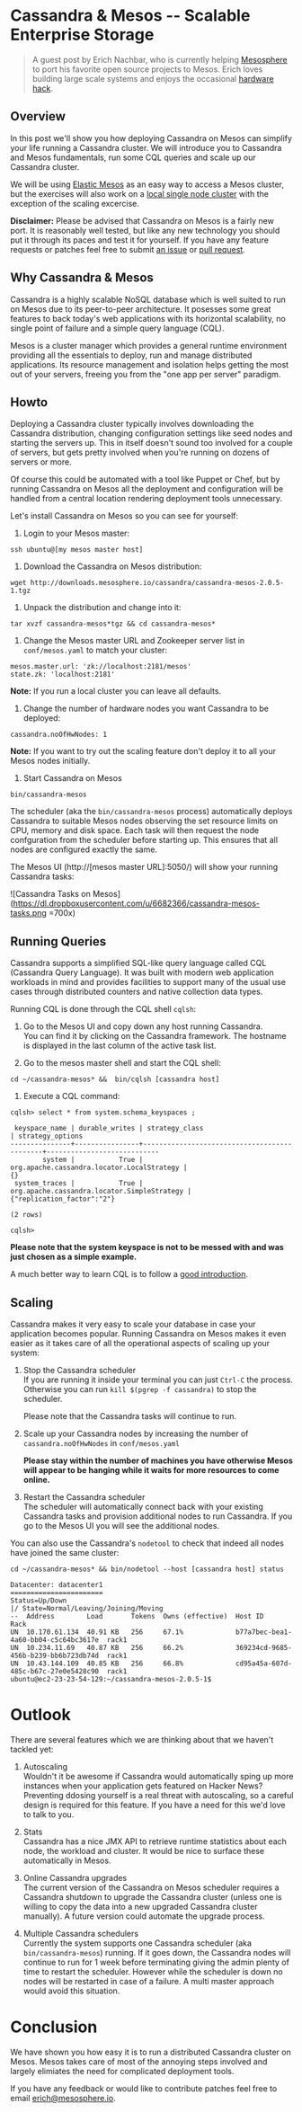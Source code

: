 # Cassandra & Mesos -- Scalable Enterprise Storage

> A guest post by Erich Nachbar, who is currently helping [Mesosphere](http://mesosphere.io/) to port his favorite open source projects to Mesos. Erich loves building large scale systems and enjoys the occasional [hardware hack](https://plus.google.com/+ErichNachbar/posts).

## Overview

In this post we'll show you how deploying Cassandra on Mesos can simplify your life running a Cassandra cluster. We will introduce you to Cassandra and Mesos fundamentals, run some CQL queries and scale up our Cassandra cluster.

We will be using [Elastic Mesos](https://elastic.mesosphere.io/) as an easy way to access a Mesos cluster, but the exercises will also work on a [local single node cluster](https://github.com/mesosphere/playa-mesos) with the exception of the scaling excercise.

**Disclaimer:** Please be advised that Cassandra on Mesos is a fairly new port. It is reasonably well tested, but like any new technology you should put it through its paces and test it for yourself. If you have any feature requests or patches feel free to submit [an issue](https://github.com/mesosphere/cassandra-mesos/issues) or [pull request](https://github.com/mesosphere/cassandra-mesos/pulls). 
 
## Why Cassandra & Mesos

Cassandra is a highly scalable NoSQL database which is well suited to run on Mesos due to its peer-to-peer architecture. It posesses some great features to back today's web applications with its horizontal scalability, no single point of failure and a simple query language (CQL). 

Mesos is a cluster manager which provides a general runtime environment providing all the essentials to deploy, run and manage distributed applications. Its resource management and isolation helps getting the most out of your servers, freeing you from the "one app per server" paradigm.


## Howto

Deploying a Cassandra cluster typically involves downloading the Cassandra distribution, changing configuration settings like seed nodes and starting the servers up. This in itself doesn't sound too involved for a couple of servers, but gets pretty involved when you're running on dozens of servers or more. 

Of course this could be automated with a tool like Puppet or Chef, but by running Cassandra on Mesos all the deployment and configuration will be handled from a central location rendering deployment tools unnecessary.

Let's install Cassandra on Mesos so you can see for yourself:


1. Login to your Mesos master:   
```
ssh ubuntu@[my mesos master host]
```  

1. Download the Cassandra on Mesos distribution:   
```
wget http://downloads.mesosphere.io/cassandra/cassandra-mesos-2.0.5-1.tgz
```

1. Unpack the distribution and change into it:   
```
tar xvzf cassandra-mesos*tgz && cd cassandra-mesos*
``` 

1. Change the Mesos master URL and Zookeeper server list in `conf/mesos.yaml` to match your cluster:   
```
mesos.master.url: 'zk://localhost:2181/mesos'   
state.zk: 'localhost:2181'
```   
   
   **Note:** If you run a local cluster you can leave all defaults.

1. Change the number of hardware nodes you want Cassandra to be deployed:  
```
cassandra.noOfHwNodes: 1
```   
   
   **Note:** If you want to try out the scaling feature don't deploy it to all your Mesos nodes initially.

1. Start Cassandra on Mesos   
```
bin/cassandra-mesos
```
   
The scheduler (aka the `bin/cassandra-mesos` process) automatically deploys Cassandra to suitable Mesos nodes observing the set resource limits on CPU, memory and disk space. Each task will then request the node confguration from the scheduler before starting up. This ensures that all nodes are configured exactly the same.

The Mesos UI (http://[mesos master URL]:5050/) will show your running Cassandra tasks:

![Cassandra Tasks on Mesos](https://dl.dropboxusercontent.com/u/6682366/cassandra-mesos-tasks.png =700x)
 

## Running Queries
Cassandra supports a simplified SQL-like query language called CQL (Cassandra Query Language). It was built with modern web application workloads in mind and provides facilities to support many of the usual use cases through distributed counters and native collection data types.

Running CQL is done through the CQL shell `cqlsh`:

1. Go to the Mesos UI and copy down any host running Cassandra.   
   You can find it by clicking on the Cassandra framework. The hostname is displayed in the last column of the active task list.

1. Go to the mesos master shell and start the CQL shell:   
```
cd ~/cassandra-mesos* &&  bin/cqlsh [cassandra host]
```
  
1. Execute a CQL command:  
```
cqlsh> select * from system.schema_keyspaces ;

 keyspace_name | durable_writes | strategy_class                              | strategy_options
---------------+----------------+---------------------------------------------+----------------------------
        system |           True |  org.apache.cassandra.locator.LocalStrategy |                         {}
 system_traces |           True | org.apache.cassandra.locator.SimpleStrategy | {"replication_factor":"2"}

(2 rows)

cqlsh>
```
**Please note that the system keyspace is not to be messed with and was just chosen as a simple example.**

A much better way to learn CQL is to follow a [good introduction](http://www.datastax.com/documentation/cql/3.0/webhelp/cql/ddl/ddl_intro_c.html).


## Scaling
Cassandra makes it very easy to scale your database in case your application becomes popular. Running Cassandra on Mesos makes it even easier as it takes care of all the operational aspects of scaling up your system:

1. Stop the Cassandra scheduler  
   If you are running it inside your terminal you can just `Ctrl-C` the process. Otherwise you can run `kill $(pgrep -f cassandra)` to stop the scheduler. 
   
   Please note that the Cassandra tasks will continue to run.

1. Scale up your Cassandra nodes by increasing the number of `cassandra.noOfHwNodes` in `conf/mesos.yaml`

   **Please stay within the number of machines you have otherwise Mesos will appear to be hanging while it waits for more resources to come online.**

1. Restart the Cassandra scheduler   
   The scheduler will automatically connect back with your existing Cassandra tasks and provision additional nodes to run Cassandra. If you go to the Mesos UI you will see the additional nodes. 
   
You can also use the Cassandra's `nodetool` to check that indeed all nodes have joined the same cluster: 

```
cd ~/cassandra-mesos* && bin/nodetool --host [cassandra host] status

Datacenter: datacenter1
=======================
Status=Up/Down
|/ State=Normal/Leaving/Joining/Moving
--  Address        Load       Tokens  Owns (effective)  Host ID                               Rack
UN  10.170.61.134  40.91 KB   256     67.1%             b77a7bec-bea1-4a60-bb04-c5c64bc3617e  rack1
UN  10.234.11.69   40.87 KB   256     66.2%             369234cd-9685-456b-b239-bb6b723db74d  rack1
UN  10.43.144.109  40.85 KB   256     66.8%             cd95a45a-607d-485c-b67c-27e0e5428c90  rack1
ubuntu@ec2-23-23-54-129:~/cassandra-mesos-2.0.5-1$
``` 

# Outlook
There are several features which we are thinking about that we haven't tackled yet:

1. Autoscaling  
Wouldn't it be awesome if Cassandra would automatically sping up more instances when your application gets featured on Hacker News? Preventing ddosing yourself is a real threat with autoscaling, so a careful design is required for this feature. If you have a need for this we'd love to talk to you.

1. Stats  
Cassandra has a nice JMX API to retrieve runtime statistics about each node, the workload and cluster. It would be nice to surface these automatically in Mesos.

1. Online Cassandra upgrades  
The current version of the Cassandra on Mesos scheduler requires a Cassandra shutdown to upgrade the Cassandra cluster (unless one is willing to copy the data into a new upgraded Cassandra cluster manually). A future version could automate the upgrade process.

1. Multiple Cassandra schedulers  
Currently the system supports one Cassandra scheduler (aka `bin/cassandra-mesos`) running. If it goes down, the Cassandra nodes will continue to run for 1 week before terminating giving the admin plenty of time to restart the scheduler. However while the scheduler is down no nodes will be restarted in case of a failure. A multi master approach would avoid this situation. 

# Conclusion
We have shown you how easy it is to run a distributed Cassandra cluster on Mesos. Mesos takes care of most of the annoying steps involved and largely elimiates the need for complicated deployment tools. 

If you have any feedback or would like to contribute patches feel free to email <erich@mesosphere.io>. 
